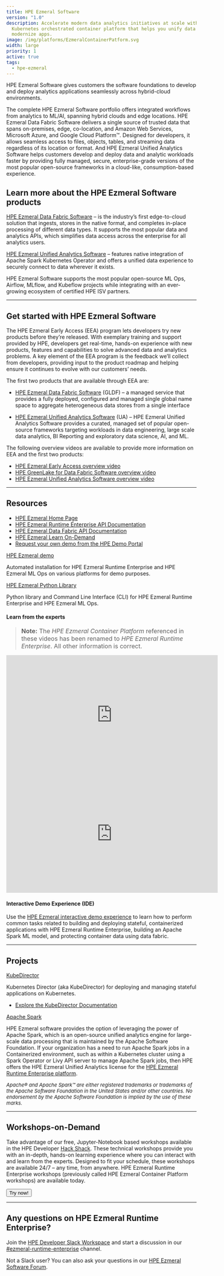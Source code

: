 ```yaml
---
title: HPE Ezmeral Software
version: "1.0"
description: Accelerate modern data analytics initiatives at scale with this
  Kubernetes orchestrated container platform that helps you unify data and
  modernize apps.
image: /img/platforms/EzmeralContainerPatform.svg
width: large
priority: 1
active: true
tags:
  - hpe-ezmeral
---
```

<a id="top"></a>

HPE Ezmeral Software gives customers the software foundations to develop and deploy analytics applications seamlessly across hybrid-cloud environments.

The complete HPE Ezmeral Software portfolio offers integrated workflows from analytics to ML/AI, spanning hybrid clouds and edge locations. HPE Ezmeral Data Fabric Software delivers a single source of trusted data that spans on-premises, edge, co-location, and Amazon Web Services, Microsoft Azure, and Google Cloud Platform™. Designed for developers, it allows seamless access to files, objects, tables, and streaming data regardless of its location or format. And HPE Ezmeral Unified Analytics Software helps customers develop and deploy data and analytic workloads faster by providing fully managed, secure, enterprise-grade versions of the most popular open-source frameworks in a cloud-like, consumption-based experience. 

## Learn more about the HPE Ezmeral Software products

[HPE Ezmeral Data Fabric Software](https://www.hpe.com/us/en/software/ezmeral-data-fabric.html) – is the industry’s first edge-to-cloud solution that ingests, stores in the native format, and completes in-place processing of different data types. It supports the most popular data and analytics APIs, which simplifies data access across the enterprise for all analytics users. 

[HPE Ezmeral Unified Analytics Software](https://www.hpe.com/us/en/software/ezmeral-runtime.html) – features native integration of Apache Spark Kubernetes Operator and offers a unified data experience to securely connect to data wherever it exists.

HPE Ezmeral Software supports the most popular open-source ML Ops, Airflow, MLflow, and Kubeflow projects while integrating with an ever-growing ecosystem of certified HPE ISV partners.

- - -

## Get started with HPE Ezmeral Software

The HPE Ezmeral Early Access (EEA) program lets developers try new products before they’re released. With exemplary training and support provided by HPE, developers get real-time, hands-on experience with new products, features and capabilities to solve advanced data and analytics problems. A key element of the EEA program is the feedback we’ll collect from developers, providing input to the product roadmap and helping ensure it continues to evolve with our customers’ needs.

The first two products that are available through EEA are:

* [HPE Ezmeral Data Fabric Software](https://home.hpe-df.com/) (GLDF) – a managed service that provides a fully deployed, configured and managed single global name space to aggregate heterogeneous data stores from a single interface    

* [HPE Ezmeral Unified Analytics Software]( https://www.hpe.com/us/en/hpe-ezmeral-unified-analytics.html#EEAUA) (UA) – HPE Ezmeral Unified Analytics Software provides a curated, managed set of popular open-source frameworks targeting workloads in data engineering, large scale data analytics, BI Reporting and exploratory data science, AI, and ML.

The following overview videos are available to provide more information on EEA and the first two products:

* [HPE Ezmeral Early Access overview video](https://youtu.be/_ygMN4UvqU4)
* [HPE GreenLake for Data Fabric Software overview video](https://youtu.be/YTf5OPsb-cM)
* [HPE Ezmeral Unified Analytics Software overview video](https://youtu.be/z9Q4FG7LzgI)

- - -

## Resources

* [HPE Ezmeral Home Page](https://www.hpe.com/us/en/software.html)
* [HPE Ezmeral Runtime Enterprise API Documentation](https://docs.containerplatform.hpe.com/home/)[](https://docs.containerplatform.hpe.com/home/)
* [HPE Ezmeral Data Fabric API Documentation](https://docs.datafabric.hpe.com/home/)
* [HPE Ezmeral Learn On-Demand](https://learn.ezmeral.software.hpe.com/)
* [Request your own demo from the HPE Demo Portal](https://hpedemoportal.ext.hpe.com/home)

[HPE Ezmeral demo](https://github.com/HewlettPackard/ezdemo)

Automated installation for HPE Ezmeral Runtime Enterprise and HPE Ezmeral ML Ops on various platforms for demo purposes.

[HPE Ezmeral Python Library](https://github.com/hpe-container-platform-community/hpecp-python-library)

Python library and Command Line Interface (CLI) for HPE Ezmeral Runtime Enterprise and HPE Ezmeral ML Ops.

#### Learn from the experts

> <font size="3"> **Note:** The *HPE Ezmeral Container Platform* referenced in these videos has been renamed to *HPE Ezmeral Runtime Enterprise*. All other information is correct. </font> 

<iframe width="560" height="315" src="https://www.youtube.com/embed/fCQpSHDEHY0" frameborder="0" allow="accelerometer; autoplay; clipboard-write; encrypted-media; gyroscope; picture-in-picture" allowfullscreen></iframe>
<br />

<iframe width="560" height="315" src="https://www.youtube.com/embed/4-yGrKZ4M-U" frameborder="0" allow="accelerometer; autoplay; clipboard-write; encrypted-media; gyroscope; picture-in-picture" allowfullscreen></iframe>

<br />

#### Interactive Demo Experience (IDE)

Use the [HPE Ezmeral interactive demo experience](https://www.hpe.com/us/en/resources/solutions/hpe-ezmeral-demo.html) to learn how to perform common tasks related to building and deploying stateful, containerized applications with HPE Ezmeral Runtime Enterprise, building an Apache Spark ML model, and protecting container data using data fabric.

- - -

<a id="projects"></a>

## Projects

[KubeDirector](https://github.com/bluek8s/kubedirector)

Kubernetes Director (aka KubeDirector) for deploying and managing stateful applications on Kubernetes.

* [Explore the KubeDirector Documentation](https://kubedirector.io/)

[Apache Spark](https://spark.apache.org/)

HPE Ezmeral software provides the option of leveraging the power of Apache Spark, which is an open-source unified analytics engine for large-scale data processing that is maintained by the Apache Software Foundation. If your organization has a need to run Apache Spark jobs in a Containerized environment, such as within a Kubernetes cluster using a Spark Operator or Livy API server to manage Apache Spark jobs, then HPE offers the HPE Ezmeral Unified Analytics license for the [HPE Ezmeral Runtime Enterprise platform](https://docs.containerplatform.hpe.com/home/).  

<font size="2"> *Apache® and Apache Spark™ are either registered trademarks or trademarks of the Apache Software Foundation in the United States and/or other countries. No endorsement by the Apache Software Foundation is implied by the use of these marks.* </font>

- - -

## Workshops-on-Demand

Take advantage of our free, Jupyter-Notebook based workshops available in the HPE Developer [Hack Shack](https://developer.hpe.com/hackshack/). These technical workshops provide you with an in-depth, hands-on learning experience where you can interact with and learn from the experts. Designed to fit your schedule, these workshops are available 24/7 – any time, from anywhere. HPE Ezmeral Runtime Enterprise workshops (previously called HPE Ezmeral Container Platform workshops) are available today.

<link rel="stylesheet" href="https://www.w3schools.com/w3css/4/w3.css">
<div class="w3-container w3-center w3-margin-bottom">
  <a href="/hackshack/workshops"><button type="button" class="button">Try now!</button></a>
</div>

- - -

## Any questions on HPE Ezmeral Runtime Enterprise?

Join the [HPE Developer Slack Workspace](https://slack.hpedev.io/) and start a discussion in our [\#ezmeral-runtime-enterprise](https://app.slack.com/client/T5SNJCC7K/C01BB50LG4W) channel.

Not a Slack user? You can also ask your questions in our [HPE Ezmeral Software Forum](https://hpe.com/forum/ezmeral).